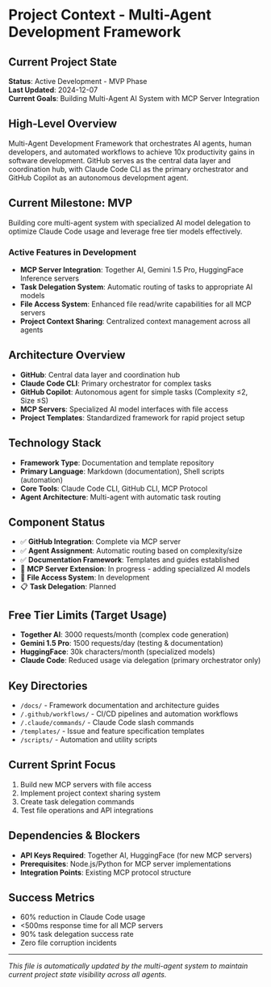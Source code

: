 # Project Context - Multi-Agent Development Framework

## Current Project State
**Status**: Active Development - MVP Phase  
**Last Updated**: 2024-12-07  
**Current Goals**: Building Multi-Agent AI System with MCP Server Integration  

## High-Level Overview
Multi-Agent Development Framework that orchestrates AI agents, human developers, and automated workflows to achieve 10x productivity gains in software development. GitHub serves as the central data layer and coordination hub, with Claude Code CLI as the primary orchestrator and GitHub Copilot as an autonomous development agent.

## Current Milestone: MVP
Building core multi-agent system with specialized AI model delegation to optimize Claude Code usage and leverage free tier models effectively.

### Active Features in Development
- **MCP Server Integration**: Together AI, Gemini 1.5 Pro, HuggingFace Inference servers
- **Task Delegation System**: Automatic routing of tasks to appropriate AI models
- **File Access System**: Enhanced file read/write capabilities for all MCP servers
- **Project Context Sharing**: Centralized context management across all agents

## Architecture Overview
- **GitHub**: Central data layer and coordination hub
- **Claude Code CLI**: Primary orchestrator for complex tasks
- **GitHub Copilot**: Autonomous agent for simple tasks (Complexity ≤2, Size ≤S)
- **MCP Servers**: Specialized AI model interfaces with file access
- **Project Templates**: Standardized framework for rapid project setup

## Technology Stack
- **Framework Type**: Documentation and template repository
- **Primary Language**: Markdown (documentation), Shell scripts (automation)
- **Core Tools**: Claude Code CLI, GitHub CLI, MCP Protocol
- **Agent Architecture**: Multi-agent with automatic task routing

## Component Status
- ✅ **GitHub Integration**: Complete via MCP server
- ✅ **Agent Assignment**: Automatic routing based on complexity/size
- ✅ **Documentation Framework**: Templates and guides established
- 🔄 **MCP Server Extension**: In progress - adding specialized AI models
- 🔄 **File Access System**: In development
- 📋 **Task Delegation**: Planned

## Free Tier Limits (Target Usage)
- **Together AI**: 3000 requests/month (complex code generation)
- **Gemini 1.5 Pro**: 1500 requests/day (testing & documentation) 
- **HuggingFace**: 30k characters/month (specialized models)
- **Claude Code**: Reduced usage via delegation (primary orchestrator only)

## Key Directories
- `/docs/` - Framework documentation and architecture guides
- `/.github/workflows/` - CI/CD pipelines and automation workflows
- `/.claude/commands/` - Claude Code slash commands
- `/templates/` - Issue and feature specification templates
- `/scripts/` - Automation and utility scripts

## Current Sprint Focus
1. Build new MCP servers with file access
2. Implement project context sharing system  
3. Create task delegation commands
4. Test file operations and API integrations

## Dependencies & Blockers
- **API Keys Required**: Together AI, HuggingFace (for new MCP servers)
- **Prerequisites**: Node.js/Python for MCP server implementations
- **Integration Points**: Existing MCP protocol structure

## Success Metrics
- 60% reduction in Claude Code usage
- <500ms response time for all MCP servers
- 90% task delegation success rate
- Zero file corruption incidents

---
*This file is automatically updated by the multi-agent system to maintain current project state visibility across all agents.*